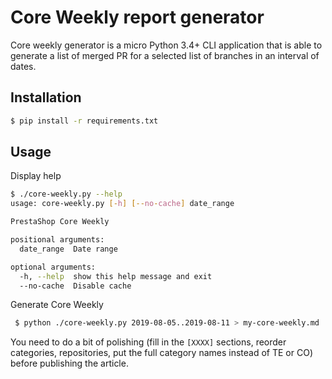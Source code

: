 # Core Weekly report generator

Core weekly generator is a micro Python 3.4+ CLI application that is able to generate a list of merged PR
for a selected list of branches in an interval of dates.

## Installation

```bash
$ pip install -r requirements.txt
```

## Usage

Display help

```bash
$ ./core-weekly.py --help
usage: core-weekly.py [-h] [--no-cache] date_range

PrestaShop Core Weekly

positional arguments:
  date_range  Date range

optional arguments:
  -h, --help  show this help message and exit
  --no-cache  Disable cache
```

Generate Core Weekly

```bash
 $ python ./core-weekly.py 2019-08-05..2019-08-11 > my-core-weekly.md
 ```

You need to do a bit of polishing (fill in the `[XXXX]` sections, reorder categories, repositories, put the full category names instead of TE or CO) before publishing the article.
